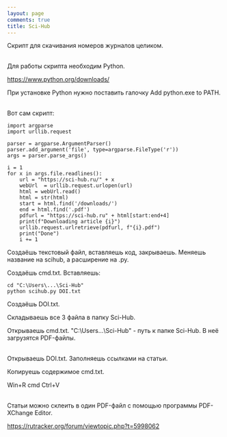 ```yaml
---
layout: page
comments: true
title: Sci-Hub
---
```


Скрипт для скачивания номеров журналов целиком.
<br><br>

Для работы скрипта необходим Python.

<https://www.python.org/downloads/>

При установке Python нужно поставить галочку Add python.exe to PATH.
<br><br>

Вот сам скрипт:

```
import argparse
import urllib.request

parser = argparse.ArgumentParser()
parser.add_argument('file', type=argparse.FileType('r'))
args = parser.parse_args()

i = 1
for x in args.file.readlines():
	url = "https://sci-hub.ru/" + x
	webUrl  = urllib.request.urlopen(url)
	html = webUrl.read()
	html = str(html)
	start = html.find('/downloads/')
	end = html.find('.pdf')
	pdfurl = "https://sci-hub.ru" + html[start:end+4]
	print(f"Downloading article {i}")
	urllib.request.urlretrieve(pdfurl, f"{i}.pdf")
	print("Done")
	i += 1
```

Создаёшь текстовый файл, вставляешь код, закрываешь. Меняешь название на scihub, а расширение на .py.
	
Создаёшь cmd.txt. Вставляешь:

```
cd "C:\Users\...\Sci-Hub"
python scihub.py DOI.txt
```

Создаёшь DOI.txt.

Складываешь все 3 файла в папку Sci-Hub.

Открываешь cmd.txt. "C:\Users\...\Sci-Hub" - путь к папке Sci-Hub. В неё загрузятся PDF-файлы.
<br><br>

Открываешь DOI.txt. Заполняешь ссылками на статьи.

Копируешь содержимое cmd.txt.

Win+R cmd Ctrl+V
<br><br>

Статьи можно склеить в один PDF-файл с помощью программы PDF-XChange Editor.

<https://rutracker.org/forum/viewtopic.php?t=5998062>